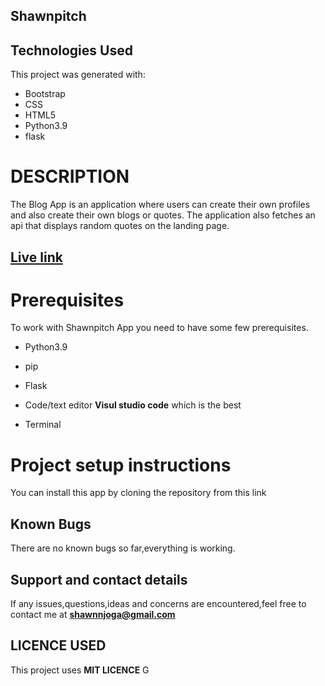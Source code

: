 ## Shawnpitch

## Technologies Used
This project was generated with: 
* Bootstrap
* CSS
* HTML5
* Python3.9
* flask


# DESCRIPTION

The Blog App is an application where users can create their own profiles and also create their own blogs or quotes. The application also fetches an api that displays random quotes on the landing page. 


## [Live link]( https://ruggiblog.herokuapp.com/)

# Prerequisites

To work with Shawnpitch App you need to have some few prerequisites.

- Python3.9

- pip

- Flask 

- Code/text editor **Visul studio code** which is the best

- Terminal

# Project setup instructions
You can install this app by cloning the repository from this link 
## Known Bugs
There are no known bugs so far,everything is working.


## Support and contact details
 If any issues,questions,ideas and concerns are encountered,feel free to contact me at **shawnnjoga@gmail.com**

## LICENCE USED
  This project uses **MIT LICENCE**
G